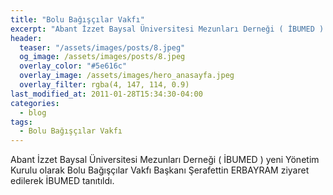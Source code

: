 ```yaml
---
title: "Bolu Bağışçılar Vakfı"
excerpt: "Abant İzzet Baysal Üniversitesi Mezunları Derneği ( İBUMED ) yeni Yönetim Kurulu olarak Bolu Bağışçılar Vakfı Başkanı Şerafettin ERBAYRAM ziyaret edilerek İBUMED tanıtıldı."
header:
  teaser: "/assets/images/posts/8.jpeg"
  og_image: /assets/images/posts/8.jpeg
  overlay_color: "#5e616c"
  overlay_image: /assets/images/hero_anasayfa.jpeg
  overlay_filter: rgba(4, 147, 114, 0.9)
last_modified_at: 2011-01-28T15:34:30-04:00
categories:
  - blog
tags:
  - Bolu Bağışçılar Vakfı
---
```


Abant İzzet Baysal Üniversitesi Mezunları Derneği ( İBUMED ) yeni Yönetim Kurulu olarak Bolu Bağışçılar Vakfı Başkanı Şerafettin ERBAYRAM ziyaret edilerek İBUMED tanıtıldı.
